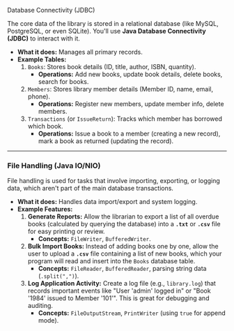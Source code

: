 Database Connectivity (JDBC)

The core data of the library is stored in a relational database (like MySQL, PostgreSQL, or even SQLite). You'll use **Java Database Connectivity (JDBC)** to interact with it.

* **What it does:** Manages all primary records.
* **Example Tables:**
    1.  `Books`: Stores book details (ID, title, author, ISBN, quantity).
        * **Operations:** Add new books, update book details, delete books, search for books.
    2.  `Members`: Stores library member details (Member ID, name, email, phone).
        * **Operations:** Register new members, update member info, delete members.
    3.  `Transactions` (or `IssueReturn`): Tracks which member has borrowed which book.
        * **Operations:** Issue a book to a member (creating a new record), mark a book as returned (updating the record).

---

### File Handling (Java IO/NIO)

File handling is used for tasks that involve importing, exporting, or logging data, which aren't part of the main database transactions.

* **What it does:** Handles data import/export and system logging.
* **Example Features:**
    1.  **Generate Reports:** Allow the librarian to export a list of all overdue books (calculated by querying the database) into a **`.txt`** or **`.csv`** file for easy printing or review.
        * **Concepts:** `FileWriter`, `BufferedWriter`.
    2.  **Bulk Import Books:** Instead of adding books one by one, allow the user to upload a **`.csv`** file containing a list of new books, which your program will read and insert into the `Books` database table.
        * **Concepts:** `FileReader`, `BufferedReader`, parsing string data (`.split(",")`).
    3.  **Log Application Activity:** Create a log file (e.g., `library.log`) that records important events like "User 'admin' logged in" or "Book '1984' issued to Member '101'". This is great for debugging and auditing.
        * **Concepts:** `FileOutputStream`, `PrintWriter` (using `true` for append mode).
